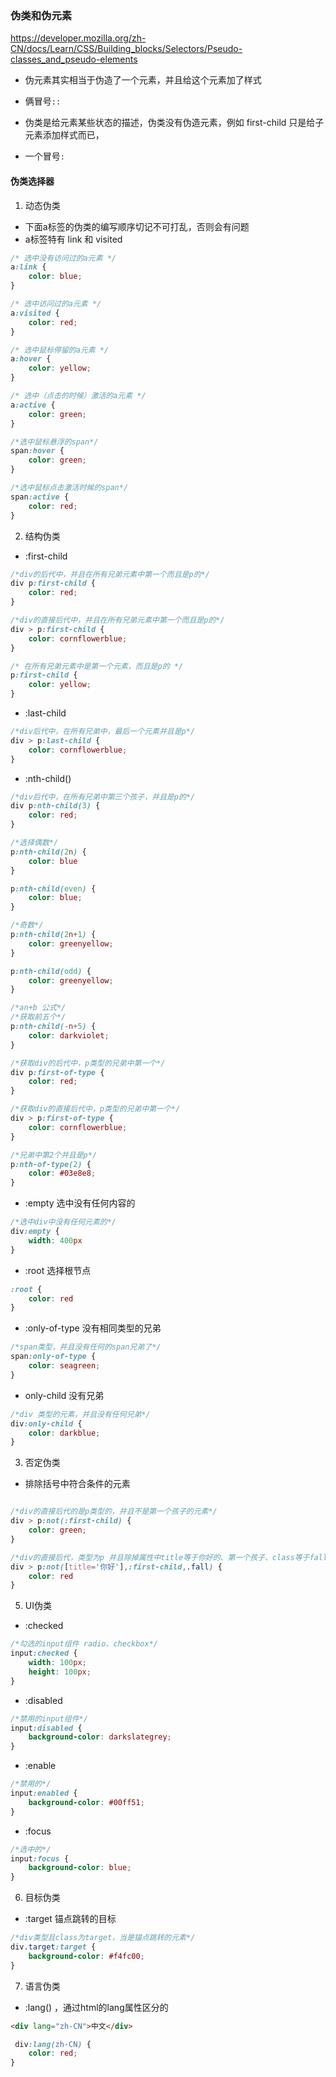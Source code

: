 ### 伪类和伪元素

https://developer.mozilla.org/zh-CN/docs/Learn/CSS/Building_blocks/Selectors/Pseudo-classes_and_pseudo-elements

- 伪元素其实相当于伪造了一个元素，并且给这个元素加了样式

* 俩冒号`::`

- 伪类是给元素某些状态的描述，伪类没有伪造元素，例如 first-child 只是给子元素添加样式而已，

* 一个冒号`:`

#### 伪类选择器

1. 动态伪类

* 下面a标签的伪类的编写顺序切记不可打乱，否则会有问题
* a标签特有 link 和 visited

```css
/* 选中没有访问过的a元素 */
a:link {
    color: blue;
}

/* 选中访问过的a元素 */
a:visited {
    color: red;
}

/* 选中鼠标停留的a元素 */
a:hover {
    color: yellow;
}

/* 选中（点击的时候）激活的a元素 */
a:active {
    color: green;
}

/*选中鼠标悬浮的span*/
span:hover {
    color: green;
}

/*选中鼠标点击激活时候的span*/
span:active {
    color: red;
}
```

2. 结构伪类

* :first-child

```css
/*div的后代中，并且在所有兄弟元素中第一个而且是p的*/
div p:first-child {
    color: red;
}

/*div的直接后代中，并且在所有兄弟元素中第一个而且是p的*/
div > p:first-child {
    color: cornflowerblue;
}

/* 在所有兄弟元素中是第一个元素，而且是p的 */
p:first-child {
    color: yellow;
}
```

* :last-child

```css
/*div后代中，在所有兄弟中，最后一个元素并且是p*/
div > p:last-child {
    color: cornflowerblue;
}
```

* :nth-child()

```css
/*div后代中，在所有兄弟中第三个孩子，并且是p的*/
div p:nth-child(3) {
    color: red;
}

/*选择偶数*/
p:nth-child(2n) {
    color: blue
}

p:nth-child(even) {
    color: blue;
}

/*奇数*/
p:nth-child(2n+1) {
    color: greenyellow;
}

p:nth-child(odd) {
    color: greenyellow;
}

/*an+b 公式*/
/*获取前五个*/
p:nth-child(-n+5) {
    color: darkviolet;
}
```

```css
/*获取div的后代中，p类型的兄弟中第一个*/
div p:first-of-type {
    color: red;
}

/*获取div的直接后代中，p类型的兄弟中第一个*/
div > p:first-of-type {
    color: cornflowerblue;
}

/*兄弟中第2个并且是p*/
p:nth-of-type(2) {
    color: #03e8e8;
}
```

* :empty 选中没有任何内容的

```css
/*选中div中没有任何元素的*/
div:empty {
    width: 400px
}
```

* :root 选择根节点

```css
:root {
    color: red
}
```

* :only-of-type 没有相同类型的兄弟

```css
/*span类型，并且没有任何的span兄弟了*/
span:only-of-type {
    color: seagreen;
}

```

* only-child 没有兄弟

```css
/*div 类型的元素，并且没有任何兄弟*/
div:only-child {
    color: darkblue;
}
```

3. 否定伪类

* 排除括号中符合条件的元素

```css

/*div的直接后代的是p类型的，并且不是第一个孩子的元素*/
div > p:not(:first-child) {
    color: green;
}

/*div的直接后代，类型为p 并且除掉属性中title等于你好的、第一个孩子、class等于fall的*/
div > p:not([title='你好'],:first-child,.fall) {
    color: red
}
```

5. UI伪类
* :checked
```css
/*勾选的input组件 radio、checkbox*/
input:checked {
    width: 100px;
    height: 100px;
}
```

* :disabled
```css
/*禁用的input组件*/
input:disabled {
    background-color: darkslategrey;
}
```
* :enable
```css
/*禁用的*/
input:enabled {
    background-color: #00ff51;
}
```
* :focus
```css
/*选中的*/
input:focus {
    background-color: blue;
}
```

6. 目标伪类
* :target 锚点跳转的目标
```css
/*div类型且class为target，当是锚点跳转的元素*/
div.target:target {
    background-color: #f4fc00;
}
```

7. 语言伪类
* :lang() ，通过html的lang属性区分的
```html
<div lang="zh-CN">中文</div>
```
```css
 div:lang(zh-CN) {
    color: red;
}
```